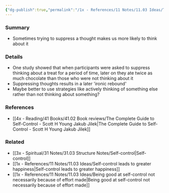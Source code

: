 ```yaml
---
{"dg-publish":true,"permalink":"/1x - References/11 Notes/11.03 Ideas/Thought suppression is not the best way to control ourselves/","title":"Thought suppression is not the best way to control ourselves","noteIcon":"","created":"2023-04-21T00:14:57.000+03:00","updated":"2024-02-14T20:18:21.878+03:00"}
---
```



### Summary
- Sometimes trying to suppress a thought makes us more likely to think about it

### Details
- One study showed that when participants were asked to suppress thinking about a treat for a period of time, later on they ate twice as much chocolate than those who were not thinking about it
- Suppressing thoughts results in a later 'ironic rebound'
- Maybe better to use strategies like actively thinking of something else rather than not thinking about something?

### References
- [[4x - Reading/41 Books/41.02 Book reviews/The Complete Guide to Self-Control - Scott H Young Jakub Jilek\|The Complete Guide to Self-Control - Scott H Young Jakub Jilek]]

### Related
- [[3x - Spiritual/31 Notes/31.03 Structure Notes/Self-control\|Self-control]]
- [[1x - References/11 Notes/11.03 Ideas/Self-control leads to greater happiness\|Self-control leads to greater happiness]]
- [[1x - References/11 Notes/11.03 Ideas/Being good at self-control not necessarily because of effort made\|Being good at self-control not necessarily because of effort made]]